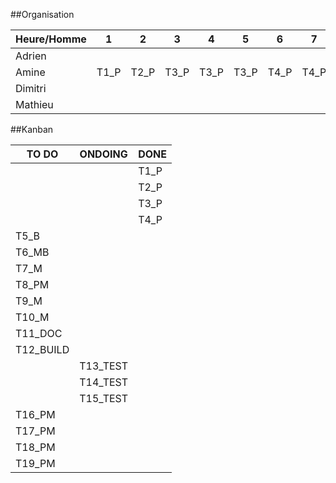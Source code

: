 ##Organisation

| Heure/Homme   | 1 | 2 | 3 | 4 | 5 | 6 | 7 | 8 | 9 | 10 | 11 | 12 |
| ------------- |---|---|---|---|---|---|---|---|---|----|----|----|
|  	Adrien	    |   |   |   |   |   |   |   |   |   |    |    |    |
|   Amine       |  T1_P | T2_P  | T3_P  | T3_P  | T3_P   | T4_P | T4_P  |  T13_TEST |  T14_TEST  | T14_TEST  | T14_TEST   |  |
|   Dimitri     |   |   |   |   |   |   |   |   |   |    |    |    |
|   Mathieu     |   |   |   |   |   |   |   |   |   |    |    |    |

##Kanban

|  TO DO  | ONDOING | DONE | 
| ------- | ------- | ---- |
|  		  |         | T1_P |
|         |         | T2_P |
|         |         | T3_P | 
|         |         | T4_P | 
|  T5_B	  |         |      |
|  T6_MB  |         |      |
|  T7_M	  |         |      |
|  T8_PM  |         |      |
|  T9_M	  |         |      |
|  T10_M  	  |         |      |
|  T11_DOC 	  |         |      |
|  T12_BUILD  |         |      |
|  	      |  T13_TEST   |      |
|     	  |  T14_TEST   |      |
|     	  |  T15_TEST   |      |
|  T16_PM	  |         |      |
|  T17_PM	  |         |      |
|  T18_PM	  |         |      |
|  T19_PM	  |         |      |

   
 
 

 
    
 
 
 
 
 
 
 
